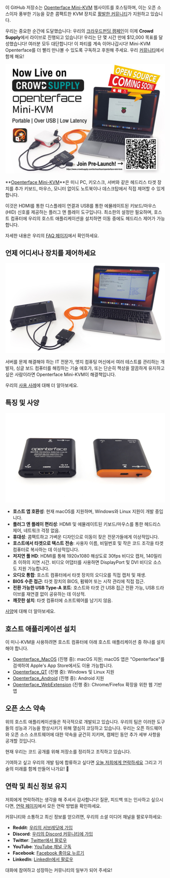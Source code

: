 이 GitHub 저장소는 [Openterface Mini-KVM](https://ko.openterface.com/) 웹사이트를 호스팅하며, 이는 오픈 소스이자 풍부한 기능을 갖춘 콤팩트한 KVM 장치로 [활발한 커뮤니티](https://ko.openterface.com/community/)가 지원하고 있습니다.

우리는 중요한 순간에 도달했습니다: 우리의 [크라우드펀딩 캠페인](https://www.crowdsupply.com/techxartisan/openterface-mini-kvm)이 이제 **Crowd Supply**에서 라이브로 진행되고 있습니다! 우리는 단 몇 시간 만에 $12,000 목표를 달성했습니다! 여러분 모두 대단합니다! 이 파티를 계속 이어나갑시다! Mini-KVM Openterface를 더 빨리 만나볼 수 있도록 구독하고 후원해 주세요. 우리 [커뮤니티](https://ko.openterface.com/community/)에서 함께 해요!

![pre_launch_poster](docs/images/event/pre_launch_poster.jpg)

**[Openterface Mini-KVM](https://ko.openterface.com/)**은 미니 PC, 키오스크, 서버와 같은 헤드리스 타겟 장치를 추가 키보드, 마우스, 모니터 없이도 노트북이나 데스크탑에서 직접 제어할 수 있게 합니다.

이것은 HDMI를 통한 디스플레이 연결과 USB를 통한 에뮬레이트된 키보드/마우스 (HID) 신호를 제공하는 플러그 앤 플레이 도구입니다. 최소한의 설정만 필요하며, 호스트 컴퓨터에 우리의 호스트 애플리케이션을 설치하면 이동 중에도 헤드리스 제어가 가능합니다.

자세한 내용은 우리의 [FAQ 페이지](https://ko.openterface.com/faq/)에서 확인하세요.

## 언제 어디서나 장치를 제어하세요

![use-case-demo-industrial-pc](/docs/images/product/use-case-demo-industrial-pc.jpg)

서버를 문제 해결해야 하는 IT 전문가, 엣지 컴퓨팅 머신에서 여러 테스트를 관리하는 개발자, 싱글 보드 컴퓨터를 해킹하는 기술 애호가, 또는 단순히 책상을 깔끔하게 유지하고 싶은 사람이라면 Openterface Mini-KVM이 해결책입니다.

우리의 [사용 사례](https://ko.openterface.com/use-cases/)에 대해 더 알아보세요.

## 특징 및 사양

![openterface-mini-kvm-product-view-two-sides](/docs/images/product/openterface-mini-kvm-product-view-two-sides.jpg)

- **호스트 앱 호환성**: 현재 macOS를 지원하며, Windows와 Linux 지원이 개발 중입니다.
- **플러그 앤 플레이 편리성**: HDMI 및 에뮬레이트된 키보드/마우스를 통한 헤드리스 제어, 네트워크 걱정 없음.
- **휴대성**: 콤팩트하고 가벼운 디자인으로 이동이 잦은 전문가들에게 이상적입니다.
- **호스트에서 타겟으로 텍스트 전송**: 사용자 이름, 비밀번호 및 작은 코드 조각을 타겟 컴퓨터로 복사하는 데 이상적입니다.
- **저지연 풀 HD**: HDMI를 통해 1920x1080 해상도로 30fps 비디오 캡처, 140밀리초 이하의 지연 시간. 비디오 어댑터를 사용하면 DisplayPort 및 DVI 비디오 소스도 지원 가능합니다.
- **오디오 통합**: 호스트 컴퓨터에서 타겟 장치의 오디오를 직접 캡처 및 재생.
- **BIOS 수준 접근**: 타겟 장치의 BIOS, 펌웨어 또는 시작 관리에 직접 접근.
- **전환 가능한 USB Type-A 포트**: 호스트와 타겟 간 USB 접근 전환 가능, USB 드라이브를 재연결 없이 공유하는 데 이상적.
- **깨끗한 설치**: 타겟 컴퓨터에 소프트웨어를 남기지 않음.

[사양](https://ko.openterface.com/specifications/)에 대해 더 알아보세요.

## 호스트 애플리케이션 설치

이 미니-KVM을 사용하려면 호스트 컴퓨터에 아래 호스트 애플리케이션 중 하나를 설치해야 합니다.

- [Openterface_MacOS](https://github.com/TechxArtisanStudio/Openterface_MacOS) (진행 중): macOS 지원; macOS 앱은 "Openterface"를 검색하여 Apple's App Store에서도 이용 가능합니다.
- [Openterface_QT](https://github.com/TechxArtisanStudio/Openterface_QT) (진행 중): Windows 및 Linux 지원
- [Openterface_Android](https://github.com/TechxArtisanStudio/Openterface_Android) (진행 중): Android 지원
- [Openterface_WebExtension](https://github.com/TechxArtisanStudio/Openterface_WebExtension) (진행 중): Chrome/Firefox 확장을 위한 웹 기반 앱

## 오픈 소스 약속

위의 호스트 애플리케이션들은 적극적으로 개발되고 있습니다. 우리의 팀은 이러한 도구들의 성능과 기능을 향상시키기 위해 열심히 코딩하고 있습니다. 우리는 오픈 하드웨어와 오픈 소스 소프트웨어에 대한 약속을 굳건히 지키며, 캠페인 동안 추가 세부 사항을 공개할 것입니다.

현재 우리는 코드 공개를 위해 저장소를 정리하고 조직하고 있습니다.

기여하고 싶고 우리의 개발 팀에 합류하고 싶다면 [오늘 저희에게 연락하세요](mailto:info@techxartisan.com) 그리고 기술의 미래를 함께 만들어 나가요! 🚀

## 연락 및 최신 정보 유지

저희에게 연락하려는 생각을 해 주셔서 감사합니다! 질문, 피드백 또는 인사하고 싶으시다면, [연락 페이지](https://ko.openterface.com/contact/)에서 모든 연락 방법을 확인하세요.

커뮤니티와 소통하고 최신 정보를 얻으려면, 우리의 소셜 미디어 채널을 팔로우하세요:

- **Reddit**: [우리의 서브레딧에 가입](https://www.reddit.com/r/Openterface_miniKVM/)
- **Discord**: [우리의 Discord 커뮤니티에 가입](https://discord.gg/sFTJD6a3R8)
- **Twitter**: [Twitter에서 팔로우](https://twitter.com/TechxArtisan)
- **YouTube**: [YouTube 채널 구독](https://youtube.com/@TechxArtisan)
- **Facebook**: [Facebook 좋아요 누르기](https://www.facebook.com/TechxArtisan)
- **LinkedIn**: [LinkedIn에서 팔로우](https://www.linkedin.com/company/techxartisan/)

대화에 참여하고 성장하는 커뮤니티의 일부가 되어 주세요!